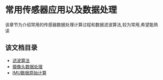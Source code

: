 # 常用传感器应用以及数据处理
该章节为介绍常用的传感器数据处理计算过程和数据滤波算法,较为常用,希望能熟读

## 该文档目录
*   [滤波算法](./lv-bo.md)
*   [摄像头数据处理](./she-xiang-tou.md)
*   [IMU数据原始计算](./tuo-luo-yi.md)